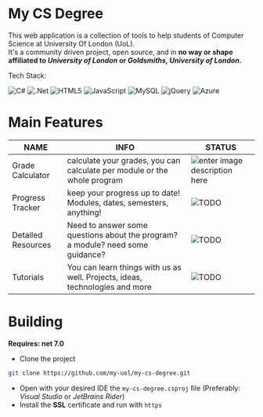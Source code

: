 # My CS Degree

This web application is a collection of tools to help students of Computer Science at University Of London (UoL). <br /> It's a community driven project, open source, and in **no way or shape affiliated to *University of London* or *Goldsmiths, University of London*.**

Tech Stack: 

![C#](https://img.shields.io/badge/c%23-%23239120.svg?style=for-the-badge&logo=c-sharp&logoColor=white)  ![.Net](https://img.shields.io/badge/.NET-5C2D91?style=for-the-badge&logo=.net&logoColor=white) ![HTML5](https://img.shields.io/badge/html5-%23E34F26.svg?style=for-the-badge&logo=html5&logoColor=white) ![JavaScript](https://img.shields.io/badge/javascript-%23323330.svg?style=for-the-badge&logo=javascript&logoColor=%23F7DF1E) ![MySQL](https://img.shields.io/badge/mysql-%2300f.svg?style=for-the-badge&logo=mysql&logoColor=white) ![jQuery](https://img.shields.io/badge/jquery-%230769AD.svg?style=for-the-badge&logo=jquery&logoColor=white) ![Azure](https://img.shields.io/badge/azure-%230072C6.svg?style=for-the-badge&logo=microsoftazure&logoColor=white)
# Main Features

|NAME            |INFO                       |STATUS                         |
|----------------|-------------------------------|-----------------------------|
|Grade Calculator|calculate your grades, you can calculate per module or the whole program| ![enter image description here](https://shields.io/badge/status-development-yellow?style=flat-square) |
|Progress Tracker|keep your progress up to date! Modules, dates, semesters, anything!            |![TODO](https://shields.io/badge/status-TO_DO-red?style=flat-square)|
|Detailed Resources|Need to answer some questions about the program? a module? need some guidance?|![TODO](https://shields.io/badge/status-TO_DO-red?style=flat-square)|
|Tutorials|You can learn things with us as well. Projects, ideas, technologies and more|![TODO](https://shields.io/badge/status-TO_DO-red?style=flat-square)|

# Building
**Requires: net 7.0**

- Clone the project
```bash
git clone https://github.com/my-uol/my-cs-degree.git
```
- Open with your desired IDE the `my-cs-degree.csproj` file (Preferably: *Visual Studio* or *JetBrains Rider*)
- Install the **SSL** certificate and run with `https` 
